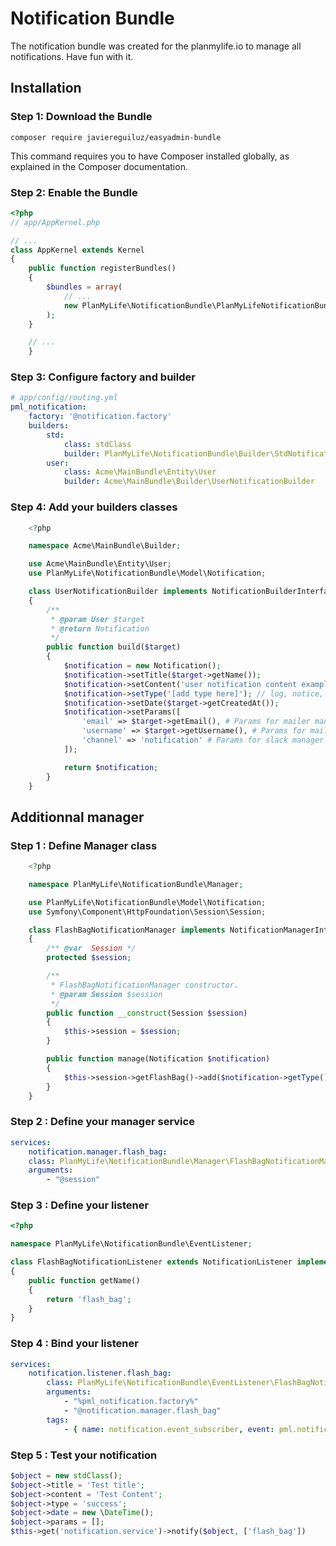 # Notification Bundle

The notification bundle was created for the planmylife.io to manage all notifications. Have fun with it.

## Installation

### Step 1: Download the Bundle

	composer require javiereguiluz/easyadmin-bundle

This command requires you to have Composer installed globally, as explained in the Composer documentation.

### Step 2: Enable the Bundle

``` php
<?php
// app/AppKernel.php

// ...
class AppKernel extends Kernel
{
    public function registerBundles()
    {
        $bundles = array(
            // ...
            new PlanMyLife\NotificationBundle\PlanMyLifeNotificationBundle(),
        );
    }

    // ...
	}
```


### Step 3: Configure factory and builder

``` yaml
# app/config/routing.yml
pml_notification:
    factory: '@notification.factory'
    builders:
        std:
            class: stdClass
            builder: PlanMyLife\NotificationBundle\Builder\StdNotificationBuilder
        user:
        	class: Acme\MainBundle\Entity\User
            builder: Acme\MainBundle\Builder\UserNotificationBuilder
```

### Step 4: Add your builders classes

``` php
	<?php

	namespace Acme\MainBundle\Builder;

	use Acme\MainBundle\Entity\User;
	use PlanMyLife\NotificationBundle\Model\Notification;

	class UserNotificationBuilder implements NotificationBuilderInterface
	{
	    /**
	     * @param User $target
	     * @return Notification
	     */
	    public function build($target)
	    {
	        $notification = new Notification();
	        $notification->setTitle($target->getName());
	        $notification->setContent('user notification content example');
	        $notification->setType('[add type here]'); // log, notice, info, warning, error, critical
	        $notification->setDate($target->getCreatedAt()); 
	        $notification->setParams([
	            'email' => $target->getEmail(), # Params for mailer manager
	            'username' => $target->getUsername(), # Params for mailer/slack manager
	            'channel' => 'notification' # Params for slack manager
	        ]);

	        return $notification;
	    }
	}
```

## Additionnal manager

### Step 1 : Define Manager class

``` php
	<?php

	namespace PlanMyLife\NotificationBundle\Manager;

	use PlanMyLife\NotificationBundle\Model\Notification;
	use Symfony\Component\HttpFoundation\Session\Session;

	class FlashBagNotificationManager implements NotificationManagerInterface
	{
	    /** @var  Session */
	    protected $session;

	    /**
	     * FlashBagNotificationManager constructor.
	     * @param Session $session
	     */
	    public function __construct(Session $session)
	    {
	        $this->session = $session;
	    }

	    public function manage(Notification $notification)
	    {
	        $this->session->getFlashBag()->add($notification->getType(), $notification->getContent());
	    }
	}
```

### Step 2 : Define your manager service

``` yaml
services:
    notification.manager.flash_bag:
    class: PlanMyLife\NotificationBundle\Manager\FlashBagNotificationManager
    arguments:
        - "@session"
```
### Step 3 : Define your listener 

``` php
<?php

namespace PlanMyLife\NotificationBundle\EventListener;

class FlashBagNotificationListener extends NotificationListener implements NotificationListenerInterface
{
    public function getName()
    {
        return 'flash_bag';
    }
}
```

### Step 4 : Bind your listener
	
``` yaml
services:
    notification.listener.flash_bag:
        class: PlanMyLife\NotificationBundle\EventListener\FlashBagNotificationListener
        arguments:
            - "%pml_notification.factory%"
            - "@notification.manager.flash_bag"
        tags:
            - { name: notification.event_subscriber, event: pml.notification }
```

### Step 5 : Test your notification

``` php
$object = new stdClass();
$object->title = 'Test title';
$object->content = 'Test Content';
$object->type = 'success';
$object->date = new \DateTime();
$object->params = [];
$this->get('notification.service')->notify($object, ['flash_bag'])
```

